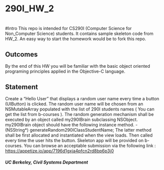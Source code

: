 # 290I_HW_2
# 


#Intro
This repo is intended for CS290I (Computer Science for Non_Computer Science) students. It contains sample skeleton code from HW_2. An easy way to start the homework would be to fork this repo. 

## Outcomes
By the end of this HW you will be familiar with the basic object oriented programing principles applied in the Objective-C language.
## Statement

Create a “Hello User” that displays a random user name every time a button (UIButton) is clicked. The random user name will be chosen from an NSMutableArray populated with the list of 290I students names ( You can get the list from b-courses ). The random generation mechanism shall be executed by an object called my290IBrain subclassing NSObject. my290IBrain object should have the following instance method. 
-(NSString*) generateRandom290IClassStudentName;
The latter method shall be first allocated and instantiated when the view loads. Then called every time the user hits the button.
Skeleton app will be provided on b-courses.
You can browse an acceptable submission via the following link :
https://appetize.io/app/7196d1gxja4pfcn2rd8bp6p3j0


##### UC Berkeley, Civil Systems Department

